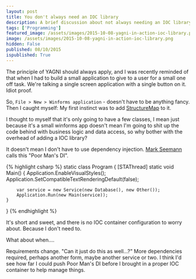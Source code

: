 ```yaml
---
layout: post
title: You don't always need an IOC library
description: A brief discussion about not always needing an IOC library
tags: ['Programming']
featured_image: /assets/images/2015-10-08-yagni-in-action-ioc-library.png
image: /assets/images/2015-10-08-yagni-in-action-ioc-library.png
hidden: False
published: 08/10/2015
ispublished: True
---
```

The principle of YAGNI should always apply, and I was recently reminded of that when I had to build a small application to give to a user for a small one off task. We're talking a single screen application with a single button on it. Idiot proof.

So, `File > New > Winforms application` - doesn't have to be anything fancy. Then I caught myself: My first instinct was to add [StructureMap](http://structuremap.github.io) to it. 

I thought to myself that it's only going to have a few classes, I mean just because it's a small winforms app doesn't mean I'm going to shit up the code behind with business logic and data access, so why bother with the overhead of adding a IOC library?

It doesn't mean I don't have to use dependency injection. [Mark Seemann](https://twitter.com/ploeh) calls this "Poor Man's DI".

{% highlight csharp %}
static class Program
{
    [STAThread]
    static void Main()
    {
        Application.EnableVisualStyles();
        Application.SetCompatibleTextRenderingDefault(false);

        var service = new Service(new Database(), new Other());
        Application.Run(new Main(service));
    }
}
{% endhighlight %}

It's short and sweet, and there is no IOC container configuration to worry about. Because I don't need to.

What about when....

Requirements change. "Can it just do this as well...?" More dependencies required, perhaps another form, maybe another service or two. I think I'd see how far I could push Poor Man's DI before I brought in a proper IOC container to help manage things.

